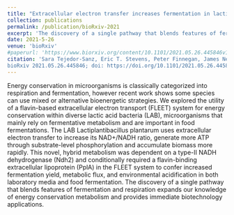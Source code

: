```yaml
---
title: "Extracellular electron transfer increases fermentation in lactic acid bacteria via a hybrid metabolism"
collection: publications
permalink: /publication/bioRxiv-2021
excerpt: 'The discovery of a single pathway that blends features of fermentation and respiration expands our knowledge of energy conservation metabolism and provides immediate biotechnology applications.'
date: 2021-5-26
venue: 'bioRxiv'
#paperurl: 'https://www.biorxiv.org/content/10.1101/2021.05.26.445846v1'
citation: 'Sara Tejedor-Sanz, Eric T. Stevens, Peter Finnegan, James Nelson, Andre Knoessen, Samuel H. Light, Caroline M. Ajo-Franklin, Maria L. Marco
bioRxiv 2021.05.26.445846; doi: https://doi.org/10.1101/2021.05.26.445846'
---
```

Energy conservation in microorganisms is classically categorized into respiration and fermentation, however recent work shows some species can use mixed or alternative bioenergetic strategies. We explored the utility of a flavin-based extracellular electron transport (FLEET) system for energy conservation within diverse lactic acid bacteria (LAB), microorganisms that mainly rely on fermentative metabolism and are important in food fermentations. The LAB Lactiplantibacillus plantarum uses extracellular electron transfer to increase its NAD+/NADH ratio, generate more ATP through substrate-level phosphorylation and accumulate biomass more rapidly. This novel, hybrid metabolism was dependent on a type-II NADH dehydrogenase (Ndh2) and conditionally required a flavin-binding extracellular lipoprotein (PplA) in the FLEET system to confer increased fermentation yield, metabolic flux, and environmental acidification in both laboratory media and food fermentation. The discovery of a single pathway that blends features of fermentation and respiration expands our knowledge of energy conservation metabolism and provides immediate biotechnology applications.
